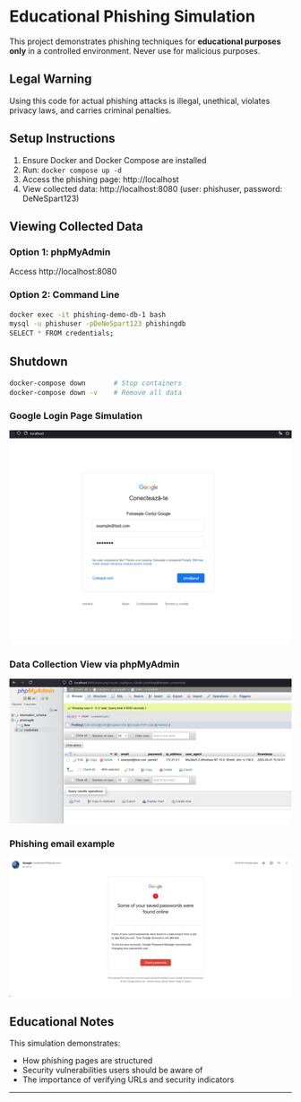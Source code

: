 # Educational Phishing Simulation

This project demonstrates phishing techniques for **educational purposes only** in a controlled environment. Never use for malicious purposes.

## Legal Warning

Using this code for actual phishing attacks is illegal, unethical, violates privacy laws, and carries criminal penalties.

## Setup Instructions

1. Ensure Docker and Docker Compose are installed
2. Run: `docker compose up -d`
3. Access the phishing page: http://localhost
4. View collected data: http://localhost:8080 (user: phishuser, password: DeNeSpart123)

## Viewing Collected Data

### Option 1: phpMyAdmin
Access http://localhost:8080

### Option 2: Command Line
```bash
docker exec -it phishing-demo-db-1 bash
mysql -u phishuser -pDeNeSpart123 phishingdb
SELECT * FROM credentials;
```

## Shutdown

```bash
docker-compose down       # Stop containers
docker-compose down -v    # Remove all data
```

### Google Login Page Simulation
![Google Login Simulation](screenshots/login-page-simulation.png)

### Data Collection View via phpMyAdmin
![Data Collection in phpMyAdmin](screenshots/phpmyadmin-data-view.png)

### Phishing email example
![Phishing email](screenshots/phishing-email.png)

## Educational Notes

This simulation demonstrates:
- How phishing pages are structured
- Security vulnerabilities users should be aware of
- The importance of verifying URLs and security indicators

---
